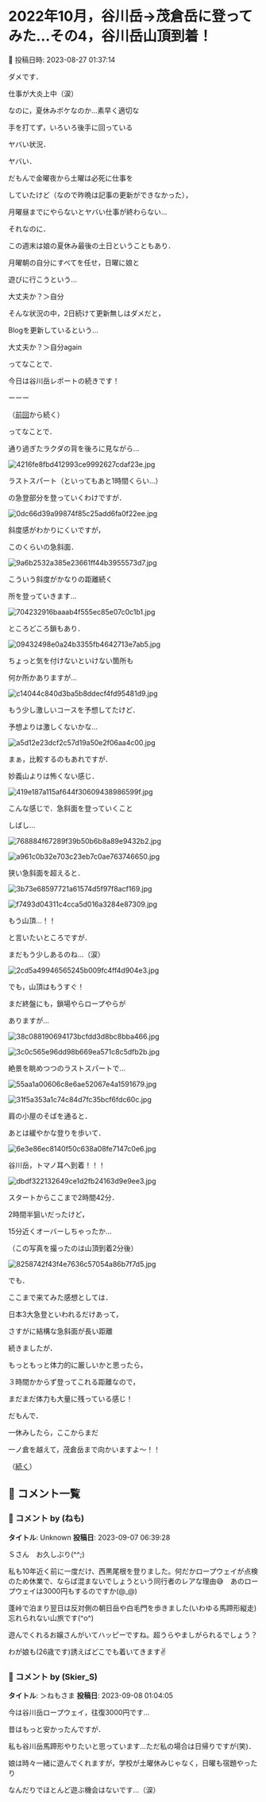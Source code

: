 # 2022年10月，谷川岳→茂倉岳に登ってみた…その4，谷川岳山頂到着！

📅 投稿日時: 2023-08-27 01:37:14

ダメです．


仕事が大炎上中（涙）





なのに，夏休みボケなのか…素早く適切な


手を打てず，いろいろ後手に回っている


ヤバい状況．


ヤバい．





だもんで金曜夜から土曜は必死に仕事を


していたけど（なので昨晩は記事の更新ができなかった），


月曜昼までにやらないとヤバい仕事が終わらない…





それなのに．


この週末は娘の夏休み最後の土日ということもあり．


月曜朝の自分にすべてを任せ，日曜に娘と


遊びに行こうという…


大丈夫か？＞自分





そんな状況の中，2日続けて更新無しはダメだと，


Blogを更新しているという…


大丈夫か？＞自分again





ってなことで．


今日は谷川岳レポートの続きです！





ーーー


（[前回](e71c1adff190d2f3ab7c56385825dc343.md)から続く）


ってなことで．


通り過ぎたラクダの背を後ろに見ながら…




![4216fe8fbd412993ce9992627cdaf23e.jpg](images/4216fe8fbd412993ce9992627cdaf23e.jpg)







ラストスパート（といってもあと1時間くらい…）


の急登部分を登っていくわけですが．




![0dc66d39a99874f85c25add6fa0f22ee.jpg](images/0dc66d39a99874f85c25add6fa0f22ee.jpg)







斜度感がわかりにくいですが，


このくらいの急斜面．




![9a6b2532a385e23661ff44b3955573d7.jpg](images/9a6b2532a385e23661ff44b3955573d7.jpg)







こういう斜度がかなりの距離続く


所を登っていきます…




![704232916baaab4f555ec85e07c0c1b1.jpg](images/704232916baaab4f555ec85e07c0c1b1.jpg)







ところどころ鎖もあり．




![09432498e0a24b3355fb4642713e7ab5.jpg](images/09432498e0a24b3355fb4642713e7ab5.jpg)







ちょっと気を付けないといけない箇所も


何か所かありますが…




![c14044c840d3ba5b8ddecf4fd95481d9.jpg](images/c14044c840d3ba5b8ddecf4fd95481d9.jpg)







もう少し激しいコースを予想してたけど．


予想よりは激しくないかな…




![a5d12e23dcf2c57d19a50e2f06aa4c00.jpg](images/a5d12e23dcf2c57d19a50e2f06aa4c00.jpg)







まぁ，比較するのもあれですが．


妙義山よりは怖くない感じ．




![419e187a115af644f30609438986599f.jpg](images/419e187a115af644f30609438986599f.jpg)







こんな感じで．急斜面を登っていくこと


しばし…




![768884f67289f39b50b6b8a89e9432b2.jpg](images/768884f67289f39b50b6b8a89e9432b2.jpg)









![a961c0b32e703c23eb7c0ae763746650.jpg](images/a961c0b32e703c23eb7c0ae763746650.jpg)







狭い急斜面を超えると．




![3b73e68597721a61574d5f97f8acf169.jpg](images/3b73e68597721a61574d5f97f8acf169.jpg)









![f7493d04311c4cca5d016a3284e87309.jpg](images/f7493d04311c4cca5d016a3284e87309.jpg)







もう山頂…！！


と言いたいところですが．


まだもう少しあるのね…（涙）




![2cd5a49946565245b009fc4ff4d904e3.jpg](images/2cd5a49946565245b009fc4ff4d904e3.jpg)




でも，山頂はもうすぐ！





まだ終盤にも，鎖場やらロープやらが


ありますが…




![38c088190694173bcfdd3d8bc8bba466.jpg](images/38c088190694173bcfdd3d8bc8bba466.jpg)









![3c0c565e96dd98b669ea571c8c5dfb2b.jpg](images/3c0c565e96dd98b669ea571c8c5dfb2b.jpg)







絶景を眺めつつのラストスパートで…




![55aa1a00606c8e6ae52067e4a1591679.jpg](images/55aa1a00606c8e6ae52067e4a1591679.jpg)









![31f5a353a1c74c84d7fc35bcf6fdc60c.jpg](images/31f5a353a1c74c84d7fc35bcf6fdc60c.jpg)







肩の小屋のそばを通ると．


あとは緩やかな登りを歩いて．




![6e3e86ec8140f50c638a08fe7147c0e6.jpg](images/6e3e86ec8140f50c638a08fe7147c0e6.jpg)







谷川岳，トマノ耳へ到着！！！




![dbdf322132649ce1d2fb24163d9e9ee3.jpg](images/dbdf322132649ce1d2fb24163d9e9ee3.jpg)







スタートからここまで2時間42分．


2時間半狙いだったけど，


15分近くオーバーしちゃったか…


（この写真を撮ったのは山頂到着2分後）




![8258742f43f4e7636c57054a86b7f7d5.jpg](images/8258742f43f4e7636c57054a86b7f7d5.jpg)







でも．


ここまで来てみた感想としては．


日本3大急登といわれるだけあって，


さすがに結構な急斜面が長い距離


続きましたが．





もっともっと体力的に厳しいかと思ったら，


３時間かからず登ってこれる距離なので，


まだまだ体力も大量に残っている感じ！





だもんで．


一休みしたら，ここからまだ


一ノ倉を越えて，茂倉岳まで向かいますよ～！！





（[続く](ea4fb310fb7e9cfe317e50fde4fdacdac.md)）

## 💬 コメント一覧

### 💬 コメント by (ねも)
**タイトル**: Unknown
**投稿日**: 2023-09-07 06:39:28

Ｓさん　お久しぶり(^^;)

私も10年近く前に一度だけ、西黒尾根を登りました。何だかロープウェイが点検のため休業で、ならば混まないでしょうという同行者のレアな理由😅　あのロープウェイは3000円もするのですか(@_@)

蓬峠で泊まり翌日は反対側の朝日岳や白毛門を歩きました(いわゆる馬蹄形縦走)　忘れられない山旅です(^o^)



遊んでくれるお嬢さんがいてハッピーですね。超うらやましがられるでしょう？

わが娘も(26歳です)誘えばどこでも着いてきます✌️

### 💬 コメント by (Skier_S)
**タイトル**: ＞ねもさま
**投稿日**: 2023-09-08 01:04:05

今は谷川岳ロープウェイ，往復3000円です…

昔はもっと安かったんですが．

私も谷川岳馬蹄形やりたいと思っています…ただ私の場合は日帰りですが(笑)．

娘は時々一緒に遊んでくれますが，学校が土曜休みじゃなく，日曜も宿題やったり

なんだりでほとんど遊ぶ機会はないです…（涙）

